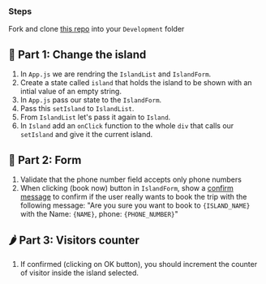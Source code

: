 ### Steps

Fork and clone [this repo](https://github.com/JoinCODED/TASK-React-KuwaitIslands-Details) into your `Development` folder

## 🍋 Part 1: Change the island

1. In `App.js` we are rendring the `IslandList` and `IslandForm`.
2. Create a state called `island` that holds the island to be shown with an intial value of an empty string.
3. In `App.js` pass our state to the `IslandForm`.
4. Pass this `setIsland` to `IslandList`.
5. From `IslandList` let's pass it again to `Island`.
6. In `Island` add an `onClick` function to the whole `div` that calls our `setIsland` and give it the current island.

## 🤼 Part 2: Form

1. Validate that the phone number field accepts only phone numbers
2. When clicking (book now) button in `IslandForm`, show a [confirm message](https://www.w3schools.com/jsref/met_win_confirm.asp) to confirm if the user really wants to book the trip with the following message: "Are you sure you want to book to `{ISLAND_NAME}` with the Name: `{NAME}`, phone: `{PHONE_NUMBER}`"

## 🌶 Part 3: Visitors counter

1. If confirmed (clicking on OK button), you should increment the counter of visitor inside the island selected.

